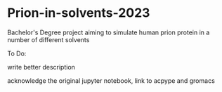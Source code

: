 # Prion-in-solvents-2023
Bachelor's Degree project aiming to simulate human prion protein in a number of different solvents


To Do:

write better description

acknowledge the original jupyter notebook, link to acpype and gromacs
